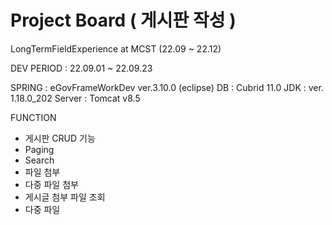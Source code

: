 # Project Board ( 게시판 작성 )

LongTermFieldExperience at MCST (22.09 ~ 22.12)

DEV PERIOD : 22.09.01 ~ 22.09.23

SPRING : eGovFrameWorkDev ver.3.10.0 (eclipse)
DB : Cubrid 11.0
JDK : ver. 1.18.0_202
Server : Tomcat v8.5

FUNCTION
+ 게시판 CRUD 기능
+ Paging
+ Search
+ 파일 첨부
+ 다중 파일 첨부
+ 게시글 첨부 파일 조회
+ 다중 파일 
